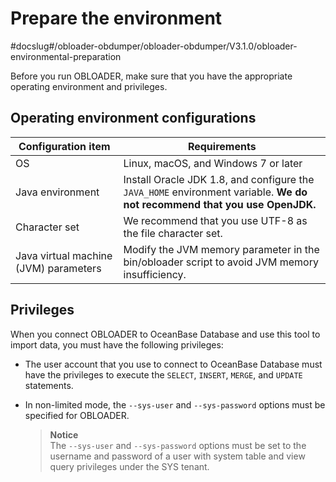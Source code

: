 Prepare the environment 
============================================
#docslug#/obloader-obdumper/obloader-obdumper/V3.1.0/obloader-environmental-preparation

Before you run OBLOADER, make sure that you have the appropriate operating environment and privileges. 

Operating environment configurations 
---------------------------------------------------------



|        **Configuration item**         |                                                     **Requirements**                                                      |
|---------------------------------------|---------------------------------------------------------------------------------------------------------------------------|
| OS                                    | Linux, macOS, and Windows 7 or later                                                                                      |
| Java environment                      | Install Oracle JDK 1.8, and configure the `JAVA_HOME` environment variable. **We do not recommend that you use OpenJDK.** |
| Character set                         | We recommend that you use UTF-8 as the file character set.                                                                |
| Java virtual machine (JVM) parameters | Modify the JVM memory parameter in the bin/obloader script to avoid JVM memory insufficiency.                             |



Privileges 
-------------------------------

When you connect OBLOADER to OceanBase Database and use this tool to import data, you must have the following privileges:

* The user account that you use to connect to OceanBase Database must have the privileges to execute the `SELECT`, `INSERT`, `MERGE`, and `UPDATE` statements.

  

* In non-limited mode, the `--sys-user` and `--sys-password` options must be specified for OBLOADER.

  > **Notice**  
  > The `--sys-user` and `--sys-password` options must be set to the username and password of a user with system table and view query privileges under the SYS tenant. 